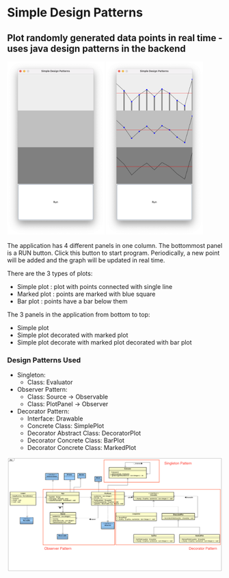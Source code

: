 # Simple Design Patterns

## Plot randomly generated data points in real time - uses java design patterns in the backend

<p>
  <img src="resources/before_running.png" width="45%">
  <img src="resources/after_running.png" width="45%">
</p>

The application has 4 different panels in one column. The bottommost panel is a RUN button. Click this button to start 
program. Periodically, a new point will be added and the graph will be updated in real time.

There are the 3 types of plots:
- Simple plot : plot with points connected with single line
- Marked plot : points are marked with blue square
- Bar plot : points have a bar below them

The 3 panels in the application from bottom to top:
- Simple plot
- Simple plot decorated with marked plot
- Simple plot decorate with marked plot decorated with bar plot

### Design Patterns Used

- Singleton:
  - Class: Evaluator
- Observer Pattern:
  - Class: Source -> Observable
  - Class: PlotPanel -> Observer
- Decorator Pattern:
  - Interface: Drawable
  - Concrete Class: SimplePlot
  - Decorator Abstract Class: DecoratorPlot 
  - Decorator Concrete Class: BarPlot 
  - Decorator Concrete Class: MarkedPlot

![Class Diagram](resources/class_diagram.png?raw=true "Class Diagram")